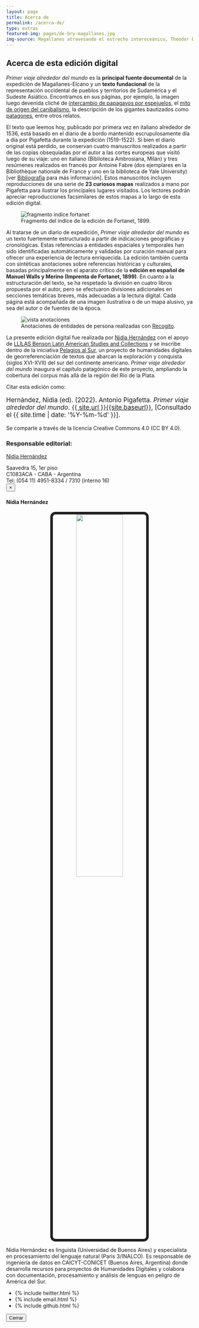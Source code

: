 ```yaml
---
layout: page
title: Acerca de
permalink: /acerca-de/
type: extras
featured-img: pages/de-bry-magallanes.jpg
img-source: Magallanes atravesando el estrecho interoceánico, Theodor De Bry
---
```


## Acerca de esta edición digital

_Primer viaje alrededor del mundo_ es la **principal fuente documental** de la expedición de Magallanes-Elcano y un **texto fundacional** de la representación occidental de pueblos y territorios de Sudamérica y el Sudeste Asiático. Encontramos en sus páginas, por ejemplo, la imagen luego devenida cliché de [intercambio de papagayos por espejuelos]({{site.baseurl}}/relacion/pg_0009.html), el [mito de origen del canibalismo]({{site.baseurl}}/relacion/pg_0008.html), la descripción de los gigantes bautizados como [patagones]({{site.baseurl}}/relacion/pg_0013b.html), entre otros relatos.

El texto que leemos hoy, publicado por primera vez en italiano alrededor de 1536, está basado en el diario de a bordo mantenido escrupulosamente día a día por Pigafetta durante la expedición (1519-1522). Si bien el diario original está perdido, se conservan cuatro manuscritos realizados a partir de las copias obsequiadas por el autor a las cortes europeas que visitó luego de su viaje: uno en italiano (Biblioteca Ambrosiana, Milán) y tres resúmenes realizados en francés por Antoine Fabre (dos ejemplares en la Bibliothèque nationale de France y uno en la biblioteca de Yale University) [ver  [Bibliografía]({{site.baseurl}}/biblio) para más información]. Estos manuscritos incluyen reproducciones de una serie de **23 curiosos mapas** realizados a mano por Pigafetta para ilustrar los principales lugares visitados. Los lectores podrán apreciar reproducciones facsimilares de estos mapas a lo largo de esta edición digital.

<figure class="py-3">
	<img src="{{site.baseurl}}/assets/img/pages/fortanet-indice-anexos.jpg" alt="fragmento indice fortanet"/>
	<figcaption>Fragmento del índice de la edición de Fortanet, 1899.</figcaption>
</figure>

Al tratarse de un diario de expedición, _Primer viaje alrededor del mundo_ es un texto fuertemente estructurado a partir de indicaciones geográficas y cronológicas. Estas referencias a entidades espaciales y temporales han sido identificadas automáticamente y validadas por curación manual para ofrecer una experiencia de lectura enriquecida. La edición también cuenta con sintéticas anotaciones sobre referencias históricas y culturales, basadas principalmente en el aparato crítico de la **edición en español de Manuel Walls y Merino (Imprenta de Fortanet, 1899)**. En cuanto a la estructuración del texto, se ha respetado la división en cuatro libros propuesta por el autor, pero se efectuaron divisiones adicionales en secciones temáticas breves, más adecuadas a la lectura digital. Cada página está acompañada de una imagen ilustrativa o de un mapa alusivo, ya sea del autor o de fuentes de la época.

<figure class="py-3">
	<img src="{{site.baseurl}}/assets/img/pages/annotations-by-tag.png" alt="vista anotaciones"/>
	<figcaption>Anotaciones de entidades de persona realizadas con <a href="https://recogito.pelagios.org/document/t3sfmnszhxju8n/part/1/edit">Recogito</a>.</figcaption>
</figure>

La presente edición digital fue realizada por <a class="portfolio-link" data-toggle="modal" href="#portfolioModal">Nidia Hernández</a> con el apoyo de [LLILAS Benson Latin American Studies and Collections](https://llilasbenson.utexas.edu/) y se inscribe dentro de la iniciativa [Pelagios al Sur](http://hdlab.space/biblioteca-digital/), un proyecto de humanidades digitales de georreferenciación de textos que abarcan la exploración y conquista (siglos XVI-XVII) del sur del continente americano. _Primer viaje alrededor del mundo_ inaugura el capítulo patagónico de este proyecto, ampliando la cobertura del corpus más allá de la región del Río de la Plata.

Citar esta edición como: 

<p style="font-size: 17px;">Hernández, Nidia (ed). (2022). Antonio Pigafetta. <i>Primer viaje alrededor del mundo</i>. <a href="{{ site.baseurl }}/">{{ site.url }}{{site.baseurl}}</a>, [Consultado el {{ site.time | date: '%Y-%m-%d' }}].</p>

Se comparte a través de la licencia  Creative Commons 4.0 (CC BY 4.0).

<div class="py-3">
  <h3>Responsable editorial:</h3>
  <p><a class="portfolio-link no-underline" data-toggle="modal" href="#portfolioModal">Nidia Hernández</a></p>
  <span>Saavedra 15, 1er piso</span><br>
  <span>C1083ACA - CABA - Argentina</span><br>
  <span>Tel: (054 11) 4951-8334 / 7310 (interno 16)</span>
</div>

<div class="modal fade" id="portfolioModal" role="dialog">
<div class="modal-dialog">
  <div class="modal-content">
    <div class="modal-header">
      <button type="button" class="close" data-dismiss="modal">&times;</button>
      <h4 class="modal-title">Nidia Hernández</h4>
    </div>
    <div class="modal-body">
      <div style="text-align: center;">
      <img src="{{ site.baseurl }}/assets/img/pages/NH-photo.jpg" style="width: 50%; border-radius: 14px;border: 7px solid #222222;">
      </div>
      <p class="py-3">Nidia Hernández es linguista (Universidad de Buenos Aires) y especialista en procesamiento del lenguaje natural (Paris 3/INALCO). Es responsable de ingeniería de datos en CAICYT-CONICET (Buenos Aires, Argentina) donde desarrolla recursos para proyectos de Humanidades Digitales y colabora con documentación, procesamiento y análisis de lenguas en peligro de América del Sur.</p>
      <div class="mb-4">
        <ul class="list-reset right ">
          <li class="inline-block mr-1">
            {% include twitter.html %}
          </li>
          <li class="inline-block mr-1">
            {% include email.html %}
          </li>
          <li class="inline-block">
            {% include github.html %}
          </li>
        </ul>
      </div> 
      <button type="button" class="btn btn-default" data-dismiss="modal">Cerrar</button>
    </div>
  </div>
</div>
</div>  